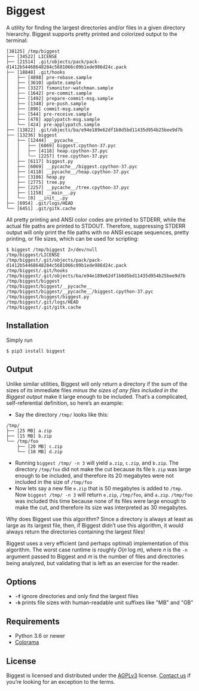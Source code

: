 # Biggest

A utility for finding the largest directories and/or files in a given
directory hierarchy. Biggest supports pretty printed and colorized
output to the terminal:
```
[38125] /tmp/biggest
├── [34522] LICENSE
├── [21514] .git/objects/pack/pack-d1412b54468648284c5681066c09b1ede986d24c.pack
├── [18848] .git/hooks
│   ├── [4898] pre-rebase.sample
│   ├── [3610] update.sample
│   ├── [3327] fsmonitor-watchman.sample
│   ├── [1642] pre-commit.sample
│   ├── [1492] prepare-commit-msg.sample
│   ├── [1348] pre-push.sample
│   ├── [896] commit-msg.sample
│   ├── [544] pre-receive.sample
│   ├── [478] applypatch-msg.sample
│   └── [424] pre-applypatch.sample
├── [13822] .git/objects/ba/e94e189e62df1b8d5bd11435d954b25bee9d7b
├── [13236] biggest
│   ├── [12444] __pycache__
│   │   ├── [6069] biggest.cpython-37.pyc
│   │   ├── [4118] heap.cpython-37.pyc
│   │   └── [2257] tree.cpython-37.pyc
│   ├── [6117] biggest.py
│   ├── [6069] __pycache__/biggest.cpython-37.pyc
│   ├── [4118] __pycache__/heap.cpython-37.pyc
│   ├── [3186] heap.py
│   ├── [2775] tree.py
│   ├── [2257] __pycache__/tree.cpython-37.pyc
│   ├── [1158] __main__.py
│   └── [0] __init__.py
├── [6954] .git/logs/HEAD
└── [6451] .git/gitk.cache
```
All pretty printing and ANSI color codes are printed to STDERR, while the actual file paths are printed to STDOUT. Therefore, suppressing STDERR output will only print the file paths with no ANSI escape sequences, pretty printing, or file sizes, which can be used for scripting:
```
$ biggest /tmp/biggest 2>/dev/null
/tmp/biggest/LICENSE
/tmp/biggest/.git/objects/pack/pack-d1412b54468648284c5681066c09b1ede986d24c.pack
/tmp/biggest/.git/hooks
/tmp/biggest/.git/objects/ba/e94e189e62df1b8d5bd11435d954b25bee9d7b
/tmp/biggest/biggest
/tmp/biggest/biggest/__pycache__
/tmp/biggest/biggest/__pycache__/biggest.cpython-37.pyc
/tmp/biggest/biggest/biggest.py
/tmp/biggest/.git/logs/HEAD
/tmp/biggest/.git/gitk.cache
```

## Installation

Simply run
```
$ pip3 install biggest
```

## Output

Unlike similar utilities, Biggest will only return a directory if the
sum of the sizes of its immediate files _minus the sizes of any files
included in the Biggest output_ make it large enough to be
included. That’s a complicated, self-referential definition, so here’s
an example:
- Say the directory `/tmp/` looks like this:
```
/tmp/
├── [25 MB] a.zip
├── [15 MB] b.zip
└── /tmp/foo
    ├── [20 MB] c.zip
    └── [10 MB] d.zip
```
- Running `biggest /tmp/ -n 3` will yield `a.zip`, `c.zip`, and `b.zip`. The directory `/tmp/foo` did not make the cut because its file `b.zip` was large enough to be included, and therefore its 20 megabytes were not included in the size of `/tmp/foo`
- Now lets say a new file `e.zip` that is 50 megabytes is added to `/tmp`. Now `biggest /tmp/ -n 3` will return `e.zip`, `/tmp/foo`, and `a.zip`. `/tmp/foo` was included this time because none of its files were large enough to make the cut, and therefore its size was interpreted as 30 megabytes.

Why does Biggest use this algorithm? Since a directory is always at least as large as its largest file, then, if Biggest didn’t use this algorithm, it would always return the directories containing the largest files!

Biggest uses a very efficient (and perhaps optimal) implementation of this algorithm. The worst case runtime is roughly _O_(𝑛 log 𝑚), where 𝑛 is the `-n` argument passed to Biggest and 𝑚 is the number of files and directories being analyzed, but validating that is left as an exercise for the reader.

## Options

- **`-f`** ignore directories and only find the largest files
- **`-h`** prints file sizes with human-readable unit suffixes like "MB" and "GB"

## Requirements

* Python 3.6 or newer
* [Colorama](https://github.com/tartley/colorama)

## License

Biggest is licensed and distributed under the [AGPLv3](LICENSE) license. [Contact us](https://www.sultanik.com/) if you’re looking for an exception to the terms.
